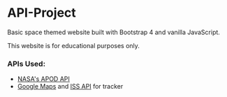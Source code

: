 # API-Project

Basic space themed website built with Bootstrap 4 and vanilla JavaScript.

This website is for educational purposes only.

### APIs Used:
 - [NASA's APOD API](https://api.nasa.gov/)
 - [Google Maps](https://developers.google.com/maps/documentation) and [ISS API](http://open-notify.org/) for tracker
